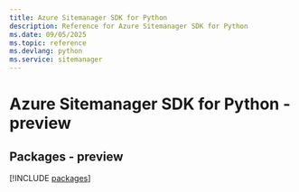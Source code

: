 ```yaml
---
title: Azure Sitemanager SDK for Python
description: Reference for Azure Sitemanager SDK for Python
ms.date: 09/05/2025
ms.topic: reference
ms.devlang: python
ms.service: sitemanager
---
```

# Azure Sitemanager SDK for Python - preview
## Packages - preview
[!INCLUDE [packages](sitemanager-index.md)]